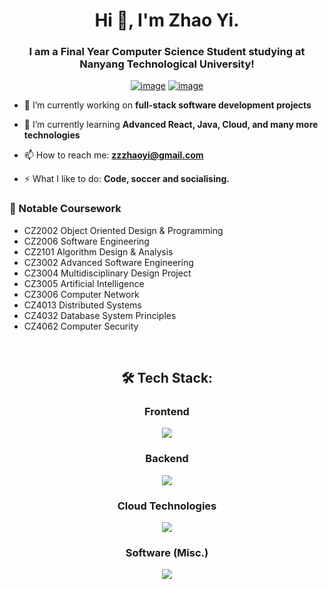 <h1 align="center">Hi 👋, I'm Zhao Yi.</h1>
<h3 align="center">I am a Final Year Computer Science Student studying at Nanyang Technological University!</h3>
<div align="center">
  
[![image](https://img.shields.io/badge/LinkedIn-0077B5?style=for-the-badge&logo=linkedin&logoColor=white)](https://sg.linkedin.com/in/zhaoyi-chan)
[![image](https://img.shields.io/badge/Gmail-D14836?style=for-the-badge&logo=gmail&logoColor=white)](mailto:zzzhaoyi@gmail.com)

</div>

- 🔭 I’m currently working on **full-stack software development projects**

- 🌱 I’m currently learning **Advanced React, Java, Cloud, and many more technologies**

<!-- 💻 Website: [Zhao Yi's site](https://czhaoyiii.github.io/)-->

- 📫 How to reach me: **zzzhaoyi@gmail.com**

- ⚡ What I like to do: **Code, soccer and socialising.**

### 🌱 Notable Coursework
- CZ2002 Object Oriented Design & Programming
- CZ2006 Software Engineering
- CZ2101 Algorithm Design & Analysis
- CZ3002 Advanced Software Engineering
- CZ3004 Multidisciplinary Design Project
- CZ3005 Artificial Intelligence
- CZ3006 Computer Network
- CZ4013 Distributed Systems
- CZ4032 Database System Principles
- CZ4062 Computer Security
  
<br />

<h2 align="center"> 🛠 Tech Stack:</h2>

<div align="center">
  <h3>Frontend</h3>
  <p>
    <a href="https://skillicons.dev">
      <img src="https://skillicons.dev/icons?i=html,css,js,react,vite" />
    </a>
  </p>
  <h3>Backend</h3>
  <p>
    <a href="https://skillicons.dev">
      <img src="https://skillicons.dev/icons?i=flask,sqlite,mysql,postgres,spring" />
    </a>
  </p>
  <h3>Cloud Technologies</h3>
  <p>
    <a href="https://skillicons.dev">
      <img src="https://skillicons.dev/icons?i=aws,azure,ansible,docker,kubernetes,jenkins,terraform" />
    </a>
  </p>
  <h3>Software (Misc.)</h3>
  <p>
    <a href="https://skillicons.dev">
      <img src="https://skillicons.dev/icons?i=bash,powershell,git,c,cpp,cs,java,python,linux" />
    </a>
  </p>
  <br />
</div>
